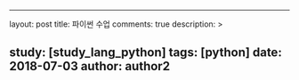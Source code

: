 
---
layout: post
title: 파이썬 수업
comments: true
description: >
  
study: [study_lang_python]
tags: [python]
date: 2018-07-03
author: author2
---


<script src="https://gist.github.com/ehdwn1991/82082866b67d791bfd38f194ba4f6f3f.js"></script>